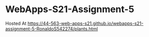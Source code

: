 # WebApps-S21-Assignment-5
Hosted At https://44-563-web-apps-s21.github.io/webapps-s21-assignment-5-RonaldoS542274/plants.html